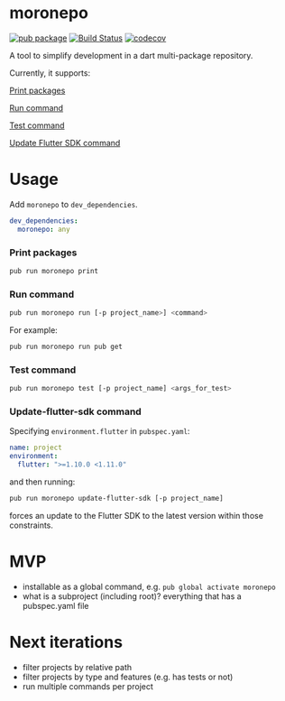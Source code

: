 # moronepo

[![pub package](https://img.shields.io/pub/v/moronepo.svg)](https://pub.dev/packages/moronepo)
[![Build Status](https://travis-ci.org/meniga/moronepo.svg?branch=master)](https://travis-ci.org/meniga/moronepo)
[![codecov](https://codecov.io/gh/meniga/moronepo/branch/master/graph/badge.svg)](https://codecov.io/gh/meniga/moronepo)

A tool to simplify development in a dart multi-package repository. 

Currently, it supports:

[Print packages](#print-packages)

[Run command](#run-command)

[Test command](#test-command)

[Update Flutter SDK command](#update-flutter-sdk-command)

# Usage

Add `moronepo` to `dev_dependencies`.

```yaml
dev_dependencies:
  moronepo: any
```

### Print packages 

```bash
pub run moronepo print
```

### Run command

```bash
pub run moronepo run [-p project_name>] <command>
```

For example:

```bash
pub run moronepo run pub get
```

### Test command

```bash
pub run moronepo test [-p project_name] <args_for_test>
```

### Update-flutter-sdk command

Specifying `environment.flutter` in `pubspec.yaml`:

```yaml
name: project
environment:
  flutter: ">=1.10.0 <1.11.0"
```

and then running:

```bash
pub run moronepo update-flutter-sdk [-p project_name]
```

forces an update to the Flutter SDK to the latest version within those
constraints.

# MVP

- installable as a global command, e.g. `pub global activate moronepo`
- what is a subproject (including root)? everything that has a pubspec.yaml file

# Next iterations
- filter projects by relative path
- filter projects by type and features (e.g. has tests or not)
- run multiple commands per project
